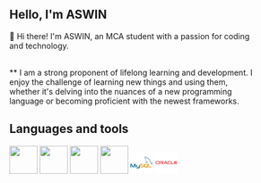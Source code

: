 <div style="padding: 2rem">
    <h2>
        Hello, I'm ASWIN <br />
    </h2>
    <p>
        👋 Hi there! I'm ASWIN, an MCA student with a passion for coding
        and technology.<br />
        <br />
    
** I am a strong proponent of lifelong learning and development. I enjoy the challenge of learning new things and using them, whether it's delving into the nuances of a new programming language or becoming proficient with the newest frameworks.
    </p>
    <h2>Languages and tools</h2>
    <div>
        <img
            src="https://cdn.jsdelivr.net/gh/devicons/devicon@latest/icons/java/java-original-wordmark.svg"
            width="50"
            height="50"
        />
        <img
            src="https://cdn.jsdelivr.net/gh/devicons/devicon@latest/icons/c/c-original.svg"
            width="50"
            height="50"
        />
        <img
            src="https://cdn.jsdelivr.net/gh/devicons/devicon@latest/icons/cplusplus/cplusplus-original.svg"
            width="50"
            height="50"
        />
        <img
            src="https://cdn.jsdelivr.net/gh/devicons/devicon@latest/icons/php/php-original.svg"
            width="50"
            height="50"
        />
      <img src="https://raw.githubusercontent.com/devicons/devicon/master/icons/mysql/mysql-original-wordmark.svg" alt="mysql" width="40" height="40"/> 
      <img src="https://raw.githubusercontent.com/devicons/devicon/master/icons/oracle/oracle-original.svg" alt="oracle" width="40" height="40"/>
    </div>
</div>
